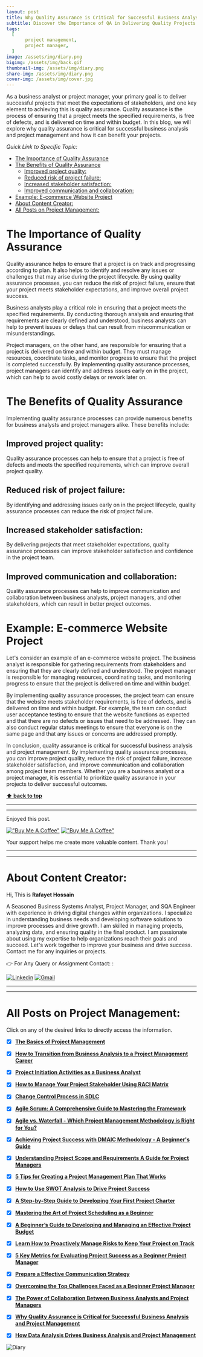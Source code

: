 ```yaml
---
layout: post
title: Why Quality Assurance is Critical for Successful Business Analysis and Project Management
subtitle: Discover the Importance of QA in Delivering Quality Projects on Time and Within Budget
tags:
  [
       project management,
       project manager,
  ]
image: /assets/img/diary.png
bigimg: /assets/img/back.gif
thumbnail-img: /assets/img/diary.png
share-img: /assets/img/diary.png
cover-img: /assets/img/cover.jpg
---
```


As a business analyst or project manager, your primary goal is to deliver successful projects that meet the expectations of stakeholders, and one key element to achieving this is quality assurance. Quality assurance is the process of ensuring that a project meets the specified requirements, is free of defects, and is delivered on time and within budget. In this blog, we will explore why quality assurance is critical for successful business analysis and project management and how it can benefit your projects.


_Quick Link to Specific Topic:_
- [The Importance of Quality Assurance](#the-importance-of-quality-assurance)
- [The Benefits of Quality Assurance](#the-benefits-of-quality-assurance)
  - [Improved project quality:](#improved-project-quality)
  - [Reduced risk of project failure:](#reduced-risk-of-project-failure)
  - [Increased stakeholder satisfaction:](#increased-stakeholder-satisfaction)
  - [Improved communication and collaboration:](#improved-communication-and-collaboration)
- [Example: E-commerce Website Project](#example-e-commerce-website-project)
- [About Content Creator:](#about-content-creator)
- [All Posts on Project Management:](#all-posts-on-project-management)



# The Importance of Quality Assurance

Quality assurance helps to ensure that a project is on track and progressing according to plan. It also helps to identify and resolve any issues or challenges that may arise during the project lifecycle. By using quality assurance processes, you can reduce the risk of project failure, ensure that your project meets stakeholder expectations, and improve overall project success.

Business analysts play a critical role in ensuring that a project meets the specified requirements. By conducting thorough analysis and ensuring that requirements are clearly defined and understood, business analysts can help to prevent issues or delays that can result from miscommunication or misunderstandings.

Project managers, on the other hand, are responsible for ensuring that a project is delivered on time and within budget. They must manage resources, coordinate tasks, and monitor progress to ensure that the project is completed successfully. By implementing quality assurance processes, project managers can identify and address issues early on in the project, which can help to avoid costly delays or rework later on.

# The Benefits of Quality Assurance

Implementing quality assurance processes can provide numerous benefits for business analysts and project managers alike. These benefits include:

## Improved project quality: 
Quality assurance processes can help to ensure that a project is free of defects and meets the specified requirements, which can improve overall project quality.

## Reduced risk of project failure: 
By identifying and addressing issues early on in the project lifecycle, quality assurance processes can reduce the risk of project failure.

## Increased stakeholder satisfaction: 
By delivering projects that meet stakeholder expectations, quality assurance processes can improve stakeholder satisfaction and confidence in the project team.

## Improved communication and collaboration:
Quality assurance processes can help to improve communication and collaboration between business analysts, project managers, and other stakeholders, which can result in better project outcomes.

# Example: E-commerce Website Project

Let's consider an example of an e-commerce website project. The business analyst is responsible for gathering requirements from stakeholders and ensuring that they are clearly defined and understood. The project manager is responsible for managing resources, coordinating tasks, and monitoring progress to ensure that the project is delivered on time and within budget.

By implementing quality assurance processes, the project team can ensure that the website meets stakeholder requirements, is free of defects, and is delivered on time and within budget. For example, the team can conduct user acceptance testing to ensure that the website functions as expected and that there are no defects or issues that need to be addressed. They can also conduct regular status meetings to ensure that everyone is on the same page and that any issues or concerns are addressed promptly.


In conclusion, quality assurance is critical for successful business analysis and project management. By implementing quality assurance processes, you can improve project quality, reduce the risk of project failure, increase stakeholder satisfaction, and improve communication and collaboration among project team members. Whether you are a business analyst or a project manager, it is essential to prioritize quality assurance in your projects to deliver successful outcomes.


**[⬆ back to top](#the-importance-of-quality-assurance)**




----------------------------------------------------------------------
----------------------------------------------------------------------


Enjoyed this post. 

[!["Buy Me A Coffee"](https://www.buymeacoffee.com/assets/img/custom_images/orange_img.png)](https://www.buymeacoffee.com/rafayetanalyst/) [!["Buy Me A Coffee"](https://www.buymeacoffee.com/assets/img/custom_images/orange_img.png)](https://www.buymeacoffee.com/rafayetanalyst/)
 
Your support helps me create more valuable content. Thank you!






----------------------------------------------------------------------
----------------------------------------------------------------------

# About Content Creator: 


Hi, This is **Rafayet Hossain**

A Seasoned Business Systems Analyst, Project Manager, and SQA Engineer with experience in driving digital changes within organizations. I specialize in understanding business needs and developing software solutions to improve processes and drive growth. I am skilled in managing projects, analyzing data, and ensuring quality in the final product. I am passionate about using my expertise to help organizations reach their goals and succeed. Let's work together to improve your business and drive success. Contact me for any inquiries or projects.

 


👉 For Any Query or Assignment Contact: : 


[![Linkedin](https://img.shields.io/badge/-LinkedIn-blue?style=flat&logo=Linkedin&logoColor=white)](https://www.linkedin.com/in/rafayethossain/)
[![Gmail](https://img.shields.io/badge/-Gmail-c14438?style=flat&logo=Gmail&logoColor=white)](mailto:rafayet13@gmail.com)


----------------------------------------------------------------------
----------------------------------------------------------------------




# All Posts on Project Management:  

Click on any of the desired links to directly access the information.

- [x]  [**The Basics of Project Management**](https://rafayethossain.github.io/2022-10-10-Project-Management-Beginner's-Guide/)
- [x]  [**How to Transition from Business Analysis to a Project Management Career**](https://rafayethossain.github.io/2022-10-15-Transition-from-Business-Analysis-to-a-Project-Manager/)
- [x]  [**Project Initiation Activities as a Business Analyst**](https://rafayethossain.github.io/2019-02-07-Project-Initiation-Business-Analysis-Activities/)
- [x]  [**How to Manage Your Project Stakeholder Using RACI Matrix**](https://rafayethossain.github.io/2019-02-27-Stakeholder-Management-Business-Analyst/) 
- [x]  [**Change Control Process in SDLC**](https://rafayethossain.github.io/2019-07-07-Change-Control-Process-in-SDLC/)
- [x]  [**Agile Scrum: A Comprehensive Guide to Mastering the Framework**](https://rafayethossain.github.io/2022-11-11-Agile-Scrum-in-a-Nutshell/)
-  [x]  [**Agile vs. Waterfall - Which Project Management Methodology is Right for You?**](https://rafayethossain.github.io/2022-11-28-Agile-vs-Waterfall-Choosing-the-Right-Methodology-for-Your-Project/)
-  [x]  [**Achieving Project Success with DMAIC Methodology - A Beginner's Guide**](https://rafayethossain.github.io/2022-12-01-Achieving-Project-Success-with-DMAIC-Methodology/)
-  [x]  [**Understanding Project Scope and Requirements A Guide for Project Managers**](https://rafayethossain.github.io/2022-12-12-Understanding-Project-Scope-and-Requirements/)
-  [x]  [**5 Tips for Creating a Project Management Plan That Works**](https://rafayethossain.github.io/2022-12-14-Tips-for-Creating-a-Project-Management-Plan-that-Works/)
-  [x]  [**How to Use SWOT Analysis to Drive Project Success**](https://rafayethossain.github.io/2022-12-15-How-to-Conduct-a-SWOT-Analysis-for-Your-Project/)
-  [x]  [**A Step-by-Step Guide to Developing Your First Project Charter**](https://rafayethossain.github.io/2022-12-17-A-Step-by-Step-Guide-to-Developing-Your-First-Project-Charter/)
-  [x]  [**Mastering the Art of Project Scheduling as a Beginner**](https://rafayethossain.github.io/2023-01-05-How-to-Develop-a-Project-Schedule-for-as-a-Beginner/)
-  [x]  [**A Beginner’s Guide to Developing and Managing an Effective Project Budget**](https://rafayethossain.github.io/2023-01-10-How-to-Develop-and-Manage-a-Project-Budget-for-as-a-Beginner/)
-  [x]  [**Learn How to Proactively Manage Risks to Keep Your Project on Track**](https://rafayethossain.github.io/2023-01-12-How-to-Identify-and-Manage-Project-Risk-as-a-Beginner/)
-  [x]  [**5 Key Metrics for Evaluating Project Success as a Beginner Project Manager**](https://rafayethossain.github.io/2023-01-14-How-to-Evaluate-Project-Sucess-as-a-Beginner/)
-  [x]  [**Prepare a Effective Communication Strategy**](https://rafayethossain.github.io/2023-01-18-Effective-Communcation-Strategies-for-Project-Manage-and-Business-Analyst/)
-  [x]  [**Overcoming the Top Challenges Faced as a Beginner Project Manager**](https://rafayethossain.github.io/2023-01-22-Top-Challenges-Faced-by-a-Beginner-Project-Manager/)
-  [x]  [**The Power of Collaboration Between Business Analysts and Project Managers**](https://rafayethossain.github.io/2023-01-24-The-Benefits-of-Collboration-Between-Business-Analyst-and-Project-Manager/)
-  [x]  [**Why Quality Assurance is Critical for Successful Business Analysis and Project Management**](https://rafayethossain.github.io/2023-01-28-The-Importance-of-Quality-Assurance-in-Business-Analysis-and-Project-Management/)
-  [x]  [**How Data Analysis Drives Business Analysis and Project Management**](https://rafayethossain.github.io/2023-01-30-The-Role-of-Data-Analysis-in-Business-Analysis-and-Project-Management/)


![Diary](/assets/img/diary.png "Diary")
